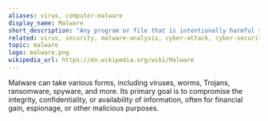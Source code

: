 ```yaml
---
aliases: virus, computer-malware
display_name: Malware
short_description: "Any program or file that is intentionally harmful to a computer, network or server"
related: virus, security, malware-analysis, cyber-attack, cyber-security, system-tracking, system-monitoring
topic: malware
logo: malware.png
wikipedia_url: https://en.wikipedia.org/wiki/Malware
---
```

Malware can take various forms, including viruses, worms, Trojans, ransomware, spyware, and more. Its primary goal is to compromise the integrity, confidentiality, or availability of information, often for financial gain, espionage, or other malicious purposes.